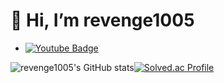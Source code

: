 # 👋 Hi, I’m revenge1005
- [![Youtube Badge](https://img.shields.io/badge/Youtube-ff0000?style=flat-square&logo=youtube&link=https://www.youtube.com/c/kyleschool)](https://www.youtube.com/channel/UCJEZDnqD_vEnvUYzF_EWCYQ)
	
<!---
revenge1005/revenge1005 is a ✨ special ✨ repository because its `README.md` (this file) appears on your GitHub profile.
You can click the Preview link to take a look at your changes.
--->

![revenge1005's GitHub stats](https://github-readme-stats.vercel.app/api?username=revenge1005&show_icons=true&theme=radical)[![Solved.ac Profile](http://mazassumnida.wtf/api/v2/generate_badge?boj=shchoi94)](https://solved.ac/shchoi94/)
